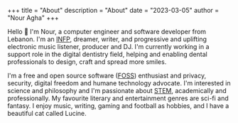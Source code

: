 +++
title = "About"
description = "About"
date = "2023-03-05"
author = "Nour Agha"
+++

Hello 👋 I'm Nour, a computer engineer and software developer from Lebanon. I'm an [INFP](https://www.16personalities.com/infp-personality), dreamer, writer, and progressive and uplifting electronic music listener, producer and DJ. I'm currently working in a support role in the digital dentistry field, helping and enabling dental professionals to design, craft and spread more smiles.

I'm a free and open source software ([FOSS](https://en.wikipedia.org/wiki/Free_and_open-source_software)) enthusiast and privacy, security, digital freedom and humane technology advocate. I'm interested in science and philosophy and I'm passionate about [STEM](https://en.wikipedia.org/wiki/Science,_technology,_engineering,_and_mathematics), academically and professionally. My favourite literary and entertainment genres are sci-fi and fantasy. I enjoy music, writing, gaming and football as hobbies, and I have a beautiful cat called Lucine.
